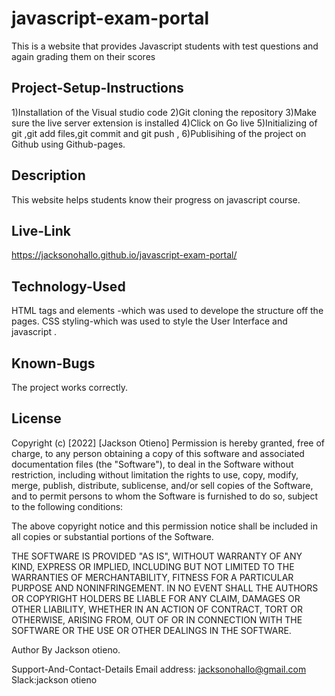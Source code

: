 # javascript-exam-portal

This is a website that provides Javascript students with test questions and again grading them on their scores

## Project-Setup-Instructions

1)Installation of the Visual studio code
2)Git cloning the repository
3)Make sure the live server extension is installed
4)Click on Go live
5)Initializing of git ,git add files,git commit and git push ,
6)Publisihing of the project on Github using Github-pages.

## Description

This website helps students know their progress on javascript course.
## Live-Link
https://jacksonohallo.github.io/javascript-exam-portal/

## Technology-Used
HTML tags and elements -which was used to develope the structure off the pages. CSS styling-which was used to style the User Interface and javascript .

## Known-Bugs
The project works correctly.

## License
Copyright (c) [2022] [Jackson Otieno] Permission is hereby granted, free of charge, to any person obtaining a copy of this software and associated documentation files (the "Software"), to deal in the Software without restriction, including without limitation the rights to use, copy, modify, merge, publish, distribute, sublicense, and/or sell copies of the Software, and to permit persons to whom the Software is furnished to do so, subject to the following conditions:

The above copyright notice and this permission notice shall be included in all copies or substantial portions of the Software.

THE SOFTWARE IS PROVIDED "AS IS", WITHOUT WARRANTY OF ANY KIND, EXPRESS OR IMPLIED, INCLUDING BUT NOT LIMITED TO THE WARRANTIES OF MERCHANTABILITY, FITNESS FOR A PARTICULAR PURPOSE AND NONINFRINGEMENT. IN NO EVENT SHALL THE AUTHORS OR COPYRIGHT HOLDERS BE LIABLE FOR ANY CLAIM, DAMAGES OR OTHER LIABILITY, WHETHER IN AN ACTION OF CONTRACT, TORT OR OTHERWISE, ARISING FROM, OUT OF OR IN CONNECTION WITH THE SOFTWARE OR THE USE OR OTHER DEALINGS IN THE SOFTWARE.

Author
By Jackson otieno.

Support-And-Contact-Details
Email address: jacksonohallo@gmail.com Slack:jackson otieno
